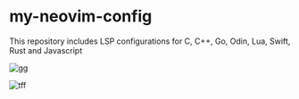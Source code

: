 # my-neovim-config

This repository includes LSP configurations for C, C++, Go, Odin, Lua,
Swift, Rust and Javascript

![gg](https://github.com/osag1e/my-neovim-config/images/blob/main/gg.png)

![tff](https://github.com/osag1e/my-neovim-config/images/blob/main/tff.png)





